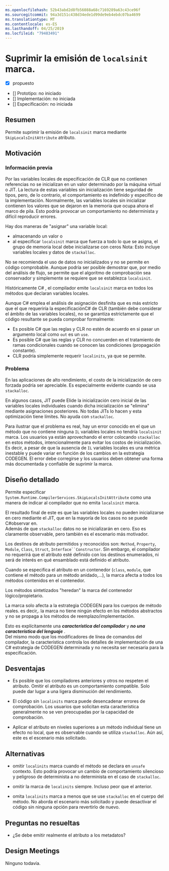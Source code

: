 ```yaml
---
ms.openlocfilehash: 52b43abd2d8fb56088a68c7169289a63c43ce96f
ms.sourcegitcommit: 94a3d151c438d34ede1d99de9eb4ebdc07ba4699
ms.translationtype: MT
ms.contentlocale: es-ES
ms.lasthandoff: 04/25/2019
ms.locfileid: "79483491"
---
```

# <a name="suppress-emitting-of-localsinit-flag"></a>Suprimir la emisión de `localsinit` marca.

* [x] propuesto
* [] Prototipo: no iniciado
* [] Implementación: no iniciada
* [] Especificación: no iniciada

## <a name="summary"></a>Resumen
[summary]: #summary

Permite suprimir la emisión de `localsinit` marca mediante `SkipLocalsInitAttribute` atributo. 

## <a name="motivation"></a>Motivación
[motivation]: #motivation


### <a name="background"></a>Información previa
Por las variables locales de especificación de CLR que no contienen referencias no se inicializan en un valor determinado por la máquina virtual o JIT. La lectura de estas variables sin inicialización tiene seguridad de tipos, pero, de lo contrario, el comportamiento es indefinido y específico de la implementación. Normalmente, las variables locales sin inicializar contienen los valores que se dejaron en la memoria que ocupa ahora el marco de pila. Esto podría provocar un comportamiento no determinista y difícil reproducir errores. 

Hay dos maneras de "asignar" una variable local: 
- almacenando un valor o 
- al especificar `localsinit` marca que fuerza a todo lo que se asigna, el grupo de memoria local debe inicializarse con ceros Nota: Esto incluye variables locales y datos de `stackalloc`.    

No se recomienda el uso de datos no inicializados y no se permite en código comprobable. Aunque podría ser posible demostrar que, por medio del análisis de flujo, se permite que el algoritmo de comprobación sea conservador y simplemente se requiere que se establezca `localsinit`.

Históricamente C# , el compilador emite `localsinit` marca en todos los métodos que declaran variables locales.

Aunque C# emplea el análisis de asignación desfinita que es más estricto que el que requeriría la especificaciónC# de CLR (también debe considerar el ámbito de las variables locales), no se garantiza estrictamente que el código resultante se pueda comprobar formalmente:
- Es posible C# que las reglas y CLR no estén de acuerdo en si pasar un argumento local como `out` es un `use`.
- Es posible C# que las reglas y CLR no concuerden en el tratamiento de ramas condicionales cuando se conocen las condiciones (propagación constante).
- CLR podría simplemente requerir `localinits`, ya que se permite.  

### <a name="problem"></a>Problema
En las aplicaciones de alto rendimiento, el costo de la inicialización de cero forzada podría ser apreciable. Es especialmente evidente cuando se usa `stackalloc`.

En algunos casos, JIT puede Elide la inicialización cero inicial de las variables locales individuales cuando dicha inicialización se "elimina" mediante asignaciones posteriores. No todas JITs lo hacen y esta optimización tiene límites. No ayuda con `stackalloc`.

Para ilustrar que el problema es real, hay un error conocido en el que un método que no contiene ninguna `IL` variables locales no tendría `localsinit` marca. Los usuarios ya están aprovechando el error colocando `stackalloc` en estos métodos, intencionalmente para evitar los costos de inicialización. Es decir, a pesar de que la ausencia de `IL` variables locales es una métrica inestable y puede variar en función de los cambios en la estrategia CODEGEN. El error debe corregirse y los usuarios deben obtener una forma más documentada y confiable de suprimir la marca. 

## <a name="detailed-design"></a>Diseño detallado

Permite especificar `System.Runtime.CompilerServices.SkipLocalsInitAttribute` como una manera de indicar al compilador que no emita `localsinit` marca.
 
El resultado final de este es que las variables locales no pueden inicializarse en cero mediante el JIT, que en la mayoría de los casos no se puede C#observar en.  
Además de que `stackalloc` datos no se inicializarán en cero. Eso es claramente observable, pero también es el escenario más motivador.

Los destinos de atributo permitidos y reconocidos son: `Method`, `Property`, `Module`, `Class`, `Struct`, `Interface``Constructor`. Sin embargo, el compilador no requerirá que el atributo esté definido con los destinos enumerados, ni será de interés en qué ensamblado está definido el atributo. 

Cuando se especifica el atributo en un contenedor (`class`, `module`, que contiene el método para un método anidado,...), la marca afecta a todos los métodos contenidos en el contenedor.

Los métodos sintetizados "heredan" la marca del contenedor lógico/propietario. 

La marca solo afecta a la estrategia CODEGEN para los cuerpos de método reales. es decir,. la marca no tiene ningún efecto en los métodos abstractos y no se propaga a los métodos de reemplazo/implementación.

Esto es explícitamente una **_característica del compilador_** y **_no una característica del lenguaje_** .  
Del mismo modo que los modificadores de línea de comandos del compilador, la característica controla los detalles de implementación de una C# estrategia de CODEGEN determinada y no necesita ser necesaria para la especificación.

## <a name="drawbacks"></a>Desventajas
[drawbacks]: #drawbacks

- Es posible que los compiladores anteriores y otros no respeten el atributo.
Omitir el atributo es un comportamiento compatible. Solo puede dar lugar a una ligera disminución del rendimiento.

- El código sin `localinits` marca puede desencadenar errores de comprobación.
Los usuarios que solicitan esta característica generalmente no se ven preocupadas por la capacidad de comprobación. 
 
- Aplicar el atributo en niveles superiores a un método individual tiene un efecto no local, que es observable cuando se utiliza `stackalloc`. Aún así, este es el escenario más solicitado.

## <a name="alternatives"></a>Alternativas
[alternatives]: #alternatives

- omitir `localinits` marca cuando el método se declara en `unsafe` contexto. Esto podría provocar un cambio de comportamiento silencioso y peligroso de determinista a no determinista en el caso de `stackalloc`.

- omitir la marca de `localinits` siempre.
Incluso peor que el anterior.

- omita `localinits` marca a menos que se use `stackalloc` en el cuerpo del método.
No aborda el escenario más solicitado y puede desactivar el código sin ninguna opción para revertirlo de nuevo.

## <a name="unresolved-questions"></a>Preguntas no resueltas
[unresolved]: #unresolved-questions

- ¿Se debe emitir realmente el atributo a los metadatos? 

## <a name="design-meetings"></a>Design Meetings

Ninguno todavía. 